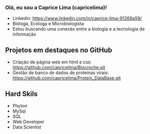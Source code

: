 ### Olá, eu sou a Caprice Lima (capricelima)!
  - Linkedin: https://www.linkedin.com/in/caprice-lima-91268a59/
  - Bióloga, Ecóloga e Microbiologista
  - Estou buscando uma conexão entre a biologia e a tecnologia de informação

## Projetos em destaques no GitHub

- Criação de página web em html e css: https://github.com/capricelima/Biocroche.git
- Gestão de banco de dados de proteinas virais: https://github.com/capricelima/Protein_DataBase.git

## Hard Skils
- Phyton
- MySql
- SQL
- Web Developer
- Data Scientist
